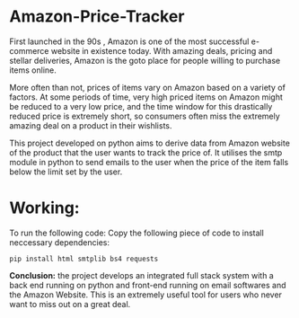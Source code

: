 # Amazon-Price-Tracker

First launched in the 90s , Amazon is one of the most successful e-commerce website in existence today. With amazing deals, pricing and stellar deliveries, Amazon is the goto place for people willing to purchase items online. 

More often than not, prices of items vary on Amazon based on a variety of factors. At some periods of time, very high priced items on Amazon might be reduced to a very low price, and the time window for this drastically reduced price is extremely short, so consumers often miss the extremely amazing deal on a product in their wishlists. 

This project developed on python aims to derive data from Amazon website of the product that the user wants to track the price of. It utilises the smtp module in python to send emails to the user when the price of the item falls below the limit set by the user. 

# Working: 
To run the following code: 
Copy the following piece of code to install neccessary dependencies: 
```
pip install html smtplib bs4 requests
```

**Conclusion:** the project develops an integrated full stack system with a back end running on python and front-end running on email softwares and the Amazon Website. This is an extremely useful tool for users who never want to miss out on a great deal. 
